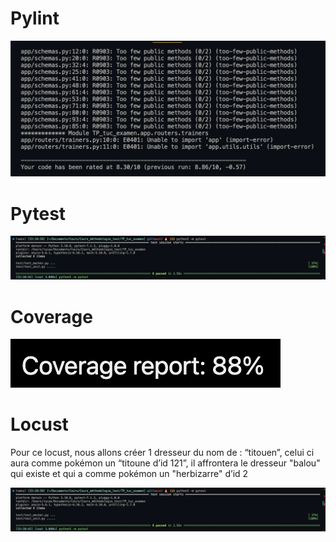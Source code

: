 # Pylint

![Pylint](/src/Pylint_test.png "Note Pylint")

# Pytest

![Pytest](/src/Pytest_test.png "Pytest")

# Coverage

![Coverage](/src/Coverage.png "Coverage")

# Locust

Pour ce locust, nous allons créer 1 dresseur du nom de : “titouen”, celui ci aura comme pokémon un “titoune d’id 121”, il affrontera le dresseur "balou" qui existe et qui a comme pokémon un "herbizarre" d’id 2

![Locust](/src/Pytest_test.png "Locust")